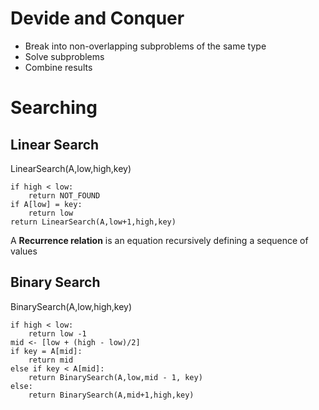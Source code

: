 # Devide and Conquer

* Break into non-overlapping subproblems of the same type
* Solve subproblems
* Combine results

# Searching 

## Linear Search


LinearSearch(A,low,high,key)
```
if high < low:
	return NOT_FOUND
if A[low] = key:
	return low
return LinearSearch(A,low+1,high,key)
```

A **Recurrence relation** is an equation recursively defining a sequence of values

## Binary Search
BinarySearch(A,low,high,key)
```
if high < low:
	return low -1
mid <- [low + (high - low)/2]
if key = A[mid]:
	return mid
else if key < A[mid]:
	return BinarySearch(A,low,mid - 1, key)
else:
	return BinarySearch(A,mid+1,high,key)
```
